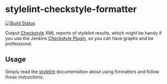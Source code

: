 # stylelint-checkstyle-formatter

[![Build Status](https://travis-ci.org/davidtheclark/stylelint-checkstyle-formatter.svg?branch=master)](https://travis-ci.org/davidtheclark/stylelint-checkstyle-formatter)

Output [Checkstyle](http://checkstyle.sourceforge.net/) XML reports of stylelint results,
which might be handy if you use the Jenkins [Checkstyle Plugin](https://wiki.jenkins-ci.org/display/JENKINS/Checkstyle+Plugin), so you can have graphs and be professional.

## Usage

Simply read the [stylelint](https://github.com/stylelint/stylelint) documentation about using formatters and follow those instructions.
